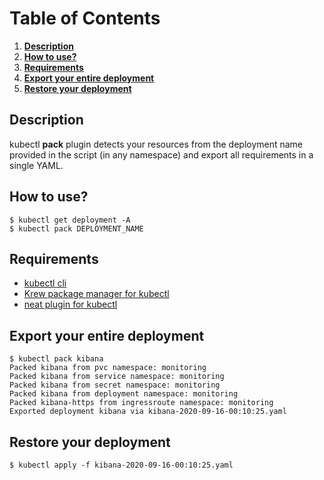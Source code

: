 # Table of Contents
1. [**Description**](#description)
2. [**How to use?**](#how-to-use)
3. [**Requirements**](#requirements)
4. [**Export your entire deployment**](#export-your-entire-deployment)
5. [**Restore your deployment**](#restore-your-deployment)


## **Description**  

kubectl **pack** plugin detects your resources from the deployment name provided in the script (in any namespace) and export all requirements in a single YAML. 

## **How to use?**
  ```
  $ kubectl get deployment -A
  $ kubectl pack DEPLOYMENT_NAME
  ```
  
## **Requirements**  
- [kubectl cli](https://github.com/kubernetes/kubectl)  
- [Krew package manager for kubectl](https://github.com/kubernetes-sigs/krew)      
- [neat plugin for kubectl](https://github.com/itaysk/kubectl-neat)  

## **Export your entire deployment**  
  ```
  $ kubectl pack kibana
  Packed kibana from pvc namespace: monitoring  
  Packed kibana from service namespace: monitoring  
  Packed kibana from secret namespace: monitoring  
  Packed kibana from deployment namespace: monitoring  
  Packed kibana-https from ingressroute namespace: monitoring  
  Exported deployment kibana via kibana-2020-09-16-00:10:25.yaml
  ```

## **Restore your deployment**
  ```
  $ kubectl apply -f kibana-2020-09-16-00:10:25.yaml
  ```
